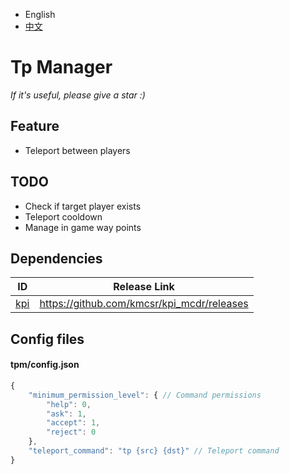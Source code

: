 
- English
- [中文](README_zh.MD)

# Tp Manager

*If it's useful, please give a star :)*

## Feature

- Teleport between players

## TODO

- Check if target player exists
- Teleport cooldown
- Manage in game way points

## Dependencies

| ID | Release Link |
|----|----|
| [kpi](https://github.com/kmcsr/kpi_mcdr) | <https://github.com/kmcsr/kpi_mcdr/releases> |

## Config files

#### tpm/config.json

```javascript
{
    "minimum_permission_level": { // Command permissions
        "help": 0,
        "ask": 1,
        "accept": 1,
        "reject": 0
    },
    "teleport_command": "tp {src} {dst}" // Teleport command
}
```

